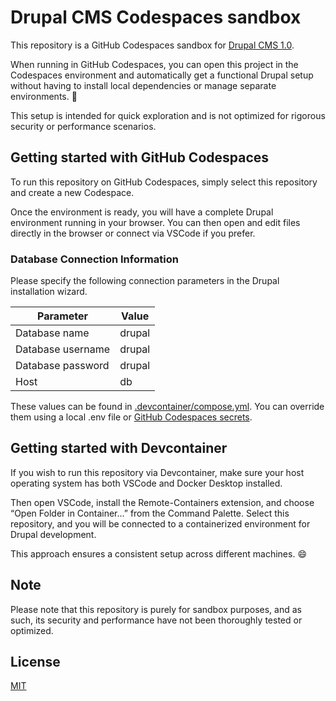 # Drupal CMS Codespaces sandbox

This repository is a GitHub Codespaces sandbox for [Drupal CMS 1.0](https://www.drupal.org/blog/drupal-cms-1-0).

When running in GitHub Codespaces, you can open this project in the Codespaces environment and automatically get a functional Drupal setup without having to install local dependencies or manage separate environments. 🚀

This setup is intended for quick exploration and is not optimized for rigorous security or performance scenarios.

## Getting started with GitHub Codespaces

To run this repository on GitHub Codespaces, simply select this repository and create a new Codespace.

Once the environment is ready, you will have a complete Drupal environment running in your browser. You can then open and edit files directly in the browser or connect via VSCode if you prefer.

### Database Connection Information

Please specify the following connection parameters in the Drupal installation wizard.

| Parameter         | Value  |
|-------------------|--------|
| Database name     | drupal |
| Database username | drupal |
| Database password | drupal |
| Host              | db     |

These values can be found in [.devcontainer/compose.yml](.devcontainer/compose.yml). You can override them using a local .env file or [GitHub Codespaces secrets](https://docs.github.com/en/codespaces/managing-your-codespaces/managing-your-account-specific-secrets-for-github-codespaces).

## Getting started with Devcontainer

If you wish to run this repository via Devcontainer, make sure your host operating system has both VSCode and Docker Desktop installed.

Then open VSCode, install the Remote-Containers extension, and choose “Open Folder in Container...” from the Command Palette. Select this repository, and you will be connected to a containerized environment for Drupal development.

This approach ensures a consistent setup across different machines. :smile:

## Note

Please note that this repository is purely for sandbox purposes, and as such, its security and performance have not been thoroughly tested or optimized.

## License

[MIT](LICENSE)
